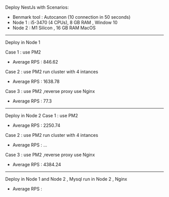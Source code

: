 

Deploy NestJs with Scenarios:

* Benmark tool : Autocanon (10 connection in 50 seconds)
* Node 1 : i5-3470 (4 CPUs), 8 GB RAM , Window 10
* Node 2 : M1 Silicon , 16 GB RAM MacOS

--------------

Deploy in Node 1 

Case 1 : use PM2
+ Average RPS : 846.62

Case 2 : use PM2 run cluster with 4 intances
+ Average RPS : 1638.78

Case 3 : use PM2 ,reverse proxy use Nginx
+ Average RPS : 77.3

--------------
Deploy in Node 2 
Case 1 : use PM2 
+ Average RPS : 2250.74

Case 2 : use PM2 run cluster with 4 intances 
+ Average RPS : ...

Case 3 : use PM2 ,reverse proxy use Nginx
+ Average RPS : 4384.24

----------------

Deploy in Node 1 and Node 2 , Mysql run in Node 2 , Nginx
+ Average RPS :

